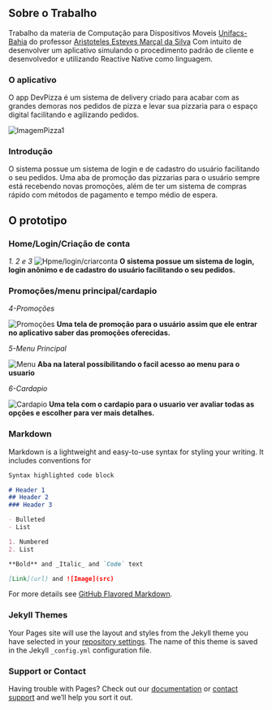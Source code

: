 ## Sobre o Trabalho

Trabalho da materia de Computação para Dispositivos Moveis [Unifacs-Bahia](unifacs.br) do professor [Aristoteles Esteves Marçal da Silva](https://github.com/totemarcal) Com intuito de desenvolver um aplicativo simulando o procedimento padrão de cliente e desenvolvedor e utilizando Reactive Native como linguagem.



### O aplicativo

O app DevPizza é um sistema de delivery criado para acabar com as grandes demoras nos pedidos de pizza e levar sua pizzaria para o espaço digital facilitando e agilizando pedidos.

![ImagemPizza1](https://i.imgur.com/lRau4rU.jpg)


### Introdução

O sistema possue um sistema de login e de cadastro do usuário facilitando o seu pedidos. Uma aba de promoção das pizzarias para o usuário sempre está recebendo novas promoções, além de ter um sistema de compras rápido com métodos de pagamento e tempo médio de espera.


## O prototipo

### Home/Login/Criação de conta
_1. 2 e 3_
![Hpme/login/criarconta](https://i.imgur.com/HsbJXxz.png)
**O sistema possue um sistema de login, login anônimo e de cadastro do usuário facilitando o seu pedidos.**

### Promoções/menu principal/cardapio

_4-Promoções_

![Promoções](https://i.imgur.com/wb8cYU1.png)
**Uma tela de promoção para o usuário assim que ele entrar no aplicativo saber das promoções oferecidas.**

_5-Menu Principal_

![Menu](https://i.imgur.com/xIiZALY.png)
**Aba na lateral possibilitando o facil acesso ao menu para o usuario**

_6-Cardapio_

![Cardapio](https://i.imgur.com/nmLp3Hx.png)
**Uma tela com o cardapio para o usuario ver avaliar todas as opções e escolher para ver mais detalhes.**

### Markdown

Markdown is a lightweight and easy-to-use syntax for styling your writing. It includes conventions for

```markdown
Syntax highlighted code block

# Header 1
## Header 2
### Header 3

- Bulleted
- List

1. Numbered
2. List

**Bold** and _Italic_ and `Code` text

[Link](url) and ![Image](src)
```

For more details see [GitHub Flavored Markdown](https://guides.github.com/features/mastering-markdown/).

### Jekyll Themes

Your Pages site will use the layout and styles from the Jekyll theme you have selected in your [repository settings](https://github.com/Xentthue/TrabDispMov/settings). The name of this theme is saved in the Jekyll `_config.yml` configuration file.

### Support or Contact

Having trouble with Pages? Check out our [documentation](https://help.github.com/categories/github-pages-basics/) or [contact support](https://github.com/contact) and we’ll help you sort it out.
